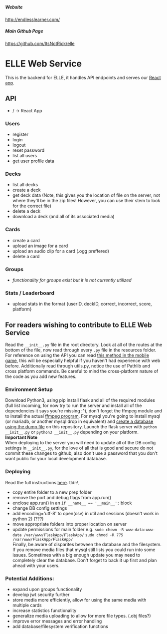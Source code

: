 ##### Website
http://endlesslearner.com/
##### Main Github Page
https://github.com/ItsNotRick/elle

# ELLE Web Service
This is the backend for ELLE, it handles API endpoints and serves our [React app](https://github.com/eugenerbl/ELLE_Ultimate_Web).

## API
* / -> React App
### Users
* register
* login
* logout
* reset password
* list all users
* get user profile data
### Decks
* list all decks
* create a deck
* get deck data (Note, this gives you the location of file on the server, not where they'll be in the zip files! However, you can use their stem to look for the correct file)
* delete a deck
* download a deck (and all of its associated media)
### Cards
* create a card
* upload an image for a card
* upload an audio clip for a card (.ogg preffered)
* delete a card
### Groups
* *functionality for groups exist but it is not currently utilized*
### Stats / Leaderboard
* upload stats in the format {userID, deckID, correct, incorrect, score, platform}


## For readers wishing to contribute to ELLE Web Service
Read the `__init__.py` file in the root directory. Look at all of the routes at the bottom of the file, now read through every `.py` file in the resources folder. For reference on using the API you can read [this method in the mobile game](https://github.com/ItsNotRick/elle-mobile-game/blob/72bd26254b085181fb155b4cbf2e9ad313f6dada/ELLEMobile3D/Assets/Scripts/LoginManager.cs#L147), this will be especially helpful if you haven't had experience with web before. Additionally read through utils.py, notice the use of Pathlib and cross platform commands. Be careful to mind the cross-platform nature of the code as you add new features.
### Environment Setup
Download Python3, using pip install flask and all of the required modules (full list incoming, for now try to run the server and install all of the dependencies it says you're missing :^), don't forget the ffmpeg module and to install the actual [ffmpeg program](https://ffmpeg.org/download.html). For mysql you're going to install mysql (or mariadb, or another mysql drop in equivalent) and [create a database using the dump file](https://www.digitalocean.com/community/tutorials/how-to-import-and-export-databases-in-mysql-or-mariadb) on this repository. Launch the flask server with `python __init__.py` or `python3 __init__.py` depending on your platform.\
**Important Note**\
When deploying to the server you will need to update all of the DB config settings in `__init__.py`, for the love of all that is good and secure do not commit these changes to github, also don't use a password that you don't want public for your local development database.

### Deploying
Read the full instructions [here](https://github.com/ItsNotRick/elle). tldr:\
* copy entire folder to a new prep folder
* remove the port and debug flags from app.run()
* enclose app.run() in an `if __name__ == '__main__':` block
* change DB config settings
* add encoding='utf-8' to open(csv) in util and sessions (doesn't work in python 2) (???)
* move appropriate folders into proper location on server
* update permissions for main folder e.g. `sudo chown -R www-data:www-data /var/www/FlaskApp/FlaskApp/` `sudo chmod -R 775 /var/www/FlaskApp/FlaskApp/`\
Finally, be aware of disparites between the database and the filesystem. If you remove media files that mysql still lists you could run into some issues. Sometimes with a big enough update you may need to completely clear the database. Don't forget to back it up first and plan ahead with your users.

### Potential Additions:
* expand upon groups functionality
* develop jwt security further
* store media more efficiently, allow for using the same media with multiple cards
* increase statistics functionality
* generalize media uploading to allow for more file types. (.obj files?)
* improve error messages and error handling
* add database/filesystem verification functions

